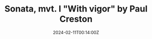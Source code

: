 ---
title: Sonata, mvt. I "With vigor" by Paul Creston
summary: Timothy Rosenberg and Susan Eissele perform the first movement of Paul Creston's _Sonata_ for Alto Saxophone and Piano on February 11, 2024. This was part of a faculty recital titled _Mid-Century Modern_ with works by Creston, Heiden, Crawford, Moore, and Husa.
date: "2024-02-11T00:14:00Z"
links:  
  - icon: youtube
    icon_pack: fab
    name: Play on YouTube
    url: https://www.youtube.com/watch?v=0gwNFWeYgCk
---